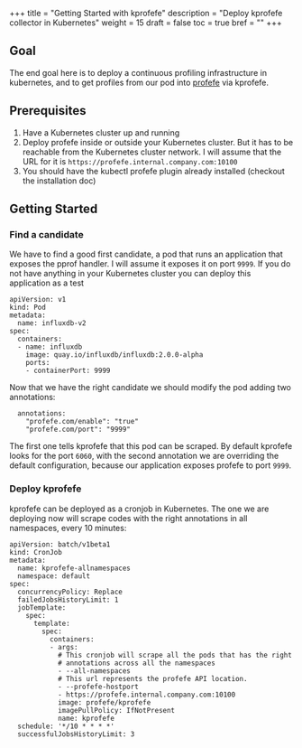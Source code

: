 +++
title = "Getting Started with kprofefe"
description = "Deploy kprofefe collector in Kubernetes"
weight = 15
draft = false
toc = true
bref = ""
+++

## Goal

The end goal here is to deploy a continuous profiling infrastructure in
kubernetes, and to get profiles from our pod into
[profefe](https://github.com/profefe/profefe) via kprofefe.

## Prerequisites

1. Have a Kubernetes cluster up and running
2. Deploy profefe inside or outside your Kubernetes cluster. But it has to be
   reachable from the Kubernetes cluster network. I will assume that the URL for
   it is `https://profefe.internal.company.com:10100`
3. You should have the kubectl profefe plugin already installed (checkout the
   installation doc)

## Getting Started

### Find a candidate

We have to find a good first candidate, a pod that runs an application that
exposes the pprof handler. I will assume it exposes it on port `9999`. If you do
not have anything in your Kubernetes cluster you can deploy this application as
a test

```
apiVersion: v1
kind: Pod
metadata:
  name: influxdb-v2
spec:
  containers:
  - name: influxdb
    image: quay.io/influxdb/influxdb:2.0.0-alpha
    ports:
    - containerPort: 9999
```

Now that we have the right candidate we should modify the pod adding  two
annotations:

```
  annotations:
    "profefe.com/enable": "true"
    "profefe.com/port": "9999"
```

The first one tells kprofefe that this pod can be scraped. By default kprofefe
looks for the port `6060`, with the second annotation we are overriding the
default configuration, because our application exposes profefe to port
`9999`.

### Deploy kprofefe

kprofefe can be deployed as a cronjob in Kubernetes. The one we are deploying
now will scrape codes with the right annotations in all namespaces, every 10
minutes:

```
apiVersion: batch/v1beta1
kind: CronJob
metadata:
  name: kprofefe-allnamespaces
  namespace: default
spec:
  concurrencyPolicy: Replace
  failedJobsHistoryLimit: 1
  jobTemplate:
    spec:
      template:
        spec:
          containers:
          - args:
            # This cronjob will scrape all the pods that has the right
            # annotations across all the namespaces
            - --all-namespaces
            # This url represents the profefe API location.
            - --profefe-hostport
            - https://profefe.internal.company.com:10100
            image: profefe/kprofefe
            imagePullPolicy: IfNotPresent
            name: kprofefe
  schedule: '*/10 * * * *'
  successfulJobsHistoryLimit: 3
```
